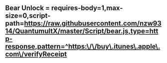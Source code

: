 Bear Unlock = requires-body=1,max-size=0,script-path=https://raw.githubusercontent.com/nzw9314/QuantumultX/master/Script/bear.js,type=http-response,pattern=^https:\/\/buy\.itunes\.apple\.com\/verifyReceipt
---
